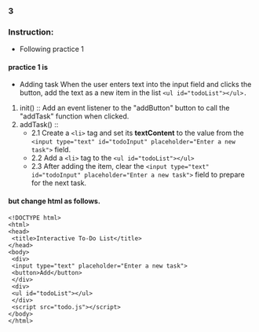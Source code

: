 ### 3
### Instruction:
- Following practice 1 

#### practice 1 is 

 - Adding task When the user enters text into the input field and clicks the button, add the text as a new item in the list `<ul id="todoList"></ul>.`

1. init() :: Add an event listener to the "addButton" button to call the "addTask" function 
when clicked.
2. addTask() ::
    * 2.1 Create a `<li>` tag and set its **textContent** to the value from the `<input type="text" id="todoInput" placeholder="Enter a new task">` field.
    * 2.2 Add a `<li>` tag to the `<ul id="todoList"></ul>`
    * 2.3 After adding the item, clear the `<input type="text" id="todoInput" placeholder="Enter a new task">` field to prepare for the next task.
        
#### but change html as follows.

```
<!DOCTYPE html>
<html>
<head>
 <title>Interactive To-Do List</title>
</head>
<body>
 <div>
 <input type="text" placeholder="Enter a new task">
 <button>Add</button>
 </div>
 <div>
 <ul id="todoList"></ul>
 </div>
 <script src="todo.js"></script>
</body>
</html>

```